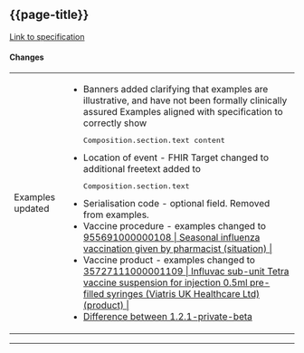## {{page-title}}

[Link to specification](https://developer.nhs.uk/apis/digitalmedicines-1.2.2-private-beta/)

#### Changes

<table data-responsive>
    <tbody>
        <tr>
            <td class="nhsd-m-table__highlighted-items">Examples updated</td>
            <td>
                <ul>
                    <li>Banners added clarifying that examples are illustrative, and have not been formally clinically assured Examples aligned with specification to correctly show <pre>Composition.section.text content</pre></li>
                    <li>Location of event - FHIR Target changed to additional freetext added to <pre>Composition.section.text</pre></li>
                    <li>Serialisation code - optional field. Removed from examples.</li>
                    <li>Vaccine procedure - examples changed to <a href="https://termbrowser.nhs.uk/?perspective=full&conceptId1=955691000000108">955691000000108 | Seasonal influenza vaccination given by pharmacist (situation) |</a></li>
                    <li>Vaccine product - examples changed to <a href="https://termbrowser.nhs.uk/?perspective=full&conceptId1=35727111000001109">35727111000001109 | Influvac sub-unit Tetra vaccine suspension for injection 0.5ml pre-filled syringes (Viatris UK Healthcare Ltd) (product) |</a></li>
                    <li><a href="https://github.com/nhsconnect/ITK-FHIR-Digital-Medicines/compare/b2809dcc8c433e28c7a36bcdc99164d5dca5085c..4ce7a8e6413f3ef85a6c1fc8432e98801724ef67">Difference between 1.2.1-private-beta</a></li>
                </ul>
            </td>
        </tr>
    </tbody>
</table>

---